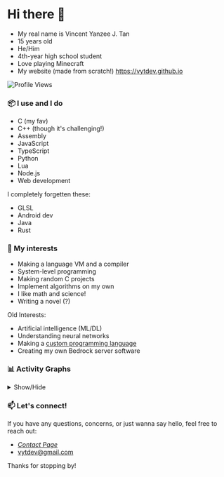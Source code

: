 # Hi there 👋

<!--
**vytdev/vytdev** is a ✨ _special_ ✨ repository because its `README.md` (this file) appears on your GitHub profile.

Here are some ideas to get you started:

- 🔭 I’m currently working on ...
- 🌱 I’m currently learning ...
- 👯 I’m looking to collaborate on ...
- 🤔 I’m looking for help with ...
- 💬 Ask me about ...
- 📫 How to reach me: ...
- 😄 Pronouns: ...
- ⚡ Fun fact: ...
-->

- My real name is Vincent Yanzee J. Tan
- 15 years old
- He/Him
- 4th-year high school student
- Love playing Minecraft
- My website (made from scratch!) https://vytdev.github.io

![Profile Views](https://komarev.com/ghpvc/?username=vytdev&label=Profile%20views&color=0e75b6&style=flat)

### 📦 I use and I do

- C (my fav)
- C++ (though it's challenging!)
- Assembly
- JavaScript
- TypeScript
- Python
- Lua
- Node.js
- Web development

I completely forgetten these:

- GLSL
- Android dev
- Java
- Rust

### 📌 My interests

- Making a language VM and a compiler
- System-level programming
- Making random C projects
- Implement algorithms on my own
- I like math and science!
- Writing a novel (?)

Old Interests:

- Artificial intelligence (ML/DL)
- Understanding neural networks
- Making a [custom programming language](https://github.com/vytdev/znc)
- Creating my own Bedrock server software

### 📊 Activity Graphs

<details>
  <summary>Show/Hide</summary>
  <br/>
  <div align="center">

  [![GitHub Profile Trophy](https://github-profile-trophy.vercel.app/?username=vytdev&theme=monokai)](https://github.com/ryo-ma/github-profile-trophy)

  ![Top Languages](https://github-readme-stats.vercel.app/api/top-langs?username=vytdev&show_icons=true&locale=en&theme=dark&layout=donut&langs_count=20)

  ![GitHub Stats](https://github-readme-stats.vercel.app/api?username=vytdev&show_icons=true&locale=en&theme=dark)

  ![GitHub Streak Stats](https://github-readme-streak-stats.herokuapp.com/?user=vytdev&theme=dark)

  </div>
</details>

### 📫 Let's connect!

If you have any questions, concerns, or just wanna say hello, feel free to reach out:

- [*Contact Page*](https://vytdev.github.io/contact)
- vytdev@gmail.com

Thanks for stopping by!

